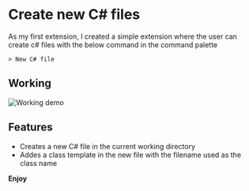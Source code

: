 # Create new C# files

As my first extension, I created a simple extension where the user can create c# files with the below command in the command palette

`> New C# file`

## Working

![Working demo](https://media.giphy.com/media/ckSqYozQwhL3sW3DTG/giphy.gif)

## Features

- Creates a new C# file in the current working directory
- Addes a class template in the new file with the filename used as the class name

**Enjoy**